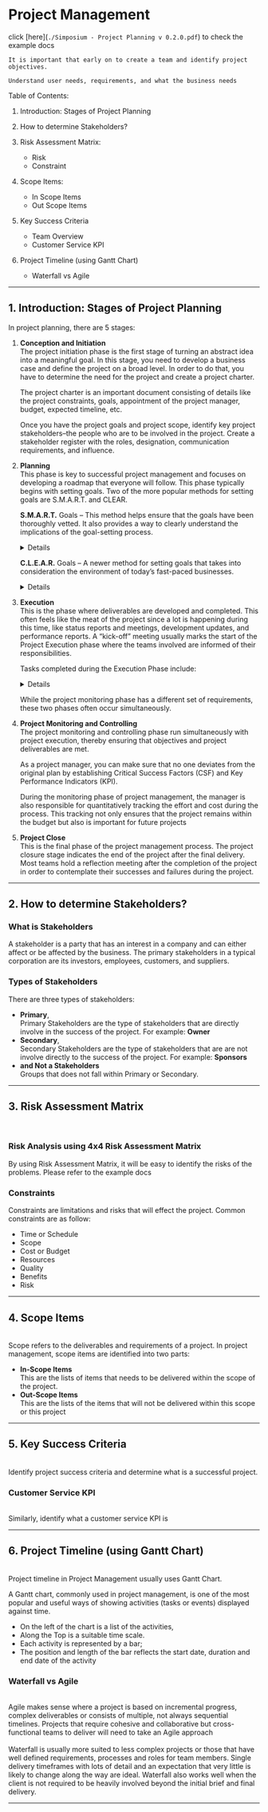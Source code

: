 # Project Management

click [here](`./Simposium - Project Planning v 0.2.0.pdf`) to check the example docs

    It is important that early on to create a team and identify project objectives.

    Understand user needs, requirements, and what the business needs

Table of Contents:

1. Introduction: Stages of Project Planning
2. How to determine Stakeholders?
3. Risk Assessment Matrix:

   - Risk
   - Constraint

4. Scope Items:

   - In Scope Items
   - Out Scope Items

5. Key Success Criteria

   - Team Overview
   - Customer Service KPI

6. Project Timeline (using Gantt Chart)
   - Waterfall vs Agile

---

## 1. Introduction: Stages of Project Planning

In project planning, there are 5 stages:

1.  **Conception and Initiation** <br>
    The project initiation phase is the first stage of turning an abstract idea into a meaningful goal. In this stage, you need to develop a business case and define the project on a broad level. In order to do that, you have to determine the need for the project and create a project charter.

    The project charter is an important document consisting of details like the project constraints, goals, appointment of the project manager, budget, expected timeline, etc.

    Once you have the project goals and project scope, identify key project stakeholders–the people who are to be involved in the project. Create a stakeholder register with the roles, designation, communication requirements, and influence.

2.  **Planning** <br>
    This phase is key to successful project management and focuses on developing a roadmap that everyone will follow. This phase typically begins with setting goals. Two of the more popular methods for setting goals are S.M.A.R.T. and CLEAR.

    **S.M.A.R.T.** Goals – This method helps ensure that the goals have been thoroughly vetted. It also provides a way to clearly understand the implications of the goal-setting process.

    <details>
    Specific – To set specific goals, answer the following questions: who, what, where, when, which, and why.<br>
    Measurable – Create criteria that you can use to measure the success of a goal.<br>
    Attainable – Identify the most important goals and what it will take to achieve them.<br>
    Realistic – You should be willing and able to work toward a particular goal.<br>
    Timely – Create a timeframe to achieve the goal.
    </details>

    **C.L.E.A.R.** Goals – A newer method for setting goals that takes into consideration the environment of today’s fast-paced businesses.

    <details>
    Collaborative – The goal should encourage employees to work together.<br>
    Limited – They should be limited in scope and time to keep it manageable.<br>
    Emotional – Goals should tap into the passion of employees and be something they can form an emotional connection to. This can optimize the quality of work.<br>
    Appreciable – Break larger goals into smaller tasks that can be quickly achieved.<br>
    Refinable – As new situations arise, be flexible and refine goals as needed.
    </details>

3.  **Execution** <br>
    This is the phase where deliverables are developed and completed. This often feels like the meat of the project since a lot is happening during this time, like status reports and meetings, development updates, and performance reports. A “kick-off” meeting usually marks the start of the Project Execution phase where the teams involved are informed of their responsibilities.

    Tasks completed during the Execution Phase include:

    <details>
    Develop team<br>
    Assign resources<br>
    Execute project management plans<br>
    Procurement management if needed<br>
    PM directs and manages project execution<br>
    Set up tracking systems<br>
    Task assignments are executed<br>
    Status meetings<br>
    Update project schedule<br>
    Modify project plans as needed
    </details>

    While the project monitoring phase has a different set of requirements, these two phases often occur simultaneously.

4.  **Project Monitoring and Controlling** <br>
    The project monitoring and controlling phase run simultaneously with project execution, thereby ensuring that objectives and project deliverables are met.

    As a project manager, you can make sure that no one deviates from the original plan by establishing Critical Success Factors (CSF) and Key Performance Indicators (KPI).

    During the monitoring phase of project management, the manager is also responsible for quantitatively tracking the effort and cost during the process. This tracking not only ensures that the project remains within the budget but also is important for future projects

5.  **Project Close** <br>
    This is the final phase of the project management process. The project closure stage indicates the end of the project after the final delivery. Most teams hold a reflection meeting after the completion of the project in order to contemplate their successes and failures during the project.

---

## 2. How to determine Stakeholders?

### **What is Stakeholders**<br>

A stakeholder is a party that has an interest in a company and can either affect or be affected by the business. The primary stakeholders in a typical corporation are its investors, employees, customers, and suppliers.

### **Types of Stakeholders**

There are three types of stakeholders:

- **Primary**, <br>
  Primary Stakeholders are the type of stakeholders that are directly involve in the success of the project. For example: **Owner**
- **Secondary**, <br>
  Secondary Stakeholders are the type of stakeholders that are are not involve directly to the success of the project. For example: **Sponsors**
- **and Not a Stakeholders**<br>
  Groups that does not fall within Primary or Secondary.

---

## 3. Risk Assessment Matrix

<br>

### Risk Analysis using 4x4 Risk Assessment Matrix <br>

By using Risk Assessment Matrix, it will be easy to identify the risks of the problems.
Please refer to the example docs

### Constraints

Constraints are limitations and risks that will effect the project.
Common constraints are as follow:

- Time or Schedule
- Scope
- Cost or Budget
- Resources
- Quality
- Benefits
- Risk

---

## 4. Scope Items

<br>
Scope refers to the deliverables and requirements of a project. In project management, scope items are identified into two parts: <br>

- **In-Scope Items** <br>
  This are the lists of items that needs to be delivered within the scope of the project. <br>
- **Out-Scope Items** <br>
  This are the lists of the items that will not be delivered within this scope or this project

---

## 5. Key Success Criteria

<br>
Identify project success criteria and determine what is a successful project.

### Customer Service KPI

<br>
Similarly, identify what a customer service KPI is

---

## 6. Project Timeline (using Gantt Chart)

<br>
Project timeline in Project Management usually uses Gantt Chart.

A Gantt chart, commonly used in project management, is one of the most popular and useful ways of showing activities (tasks or events) displayed against time.

- On the left of the chart is a list of the activities,
- Along the Top is a suitable time scale.
- Each activity is represented by a bar;
- The position and length of the bar reflects the start date, duration and end date of the activity

### Waterfall vs Agile

<br>
Agile makes sense where a project is based on incremental progress, complex deliverables or consists of multiple, not always sequential timelines. Projects that require cohesive and collaborative but cross-functional teams to deliver will need to take an Agile approach
<br><br>
Waterfall is usually more suited to less complex projects or those that have well defined requirements, processes and roles for team members. Single delivery timeframes with lots of detail and an expectation that very little is likely to change along the way are ideal. Waterfall also works well when the client is not required to be heavily involved beyond the initial brief and final delivery.

---
